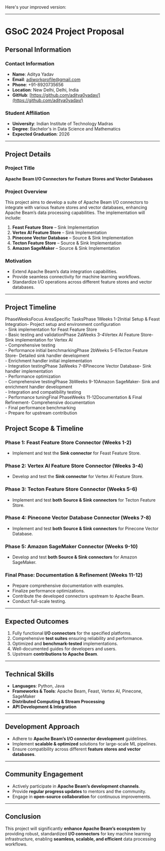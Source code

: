 Here's your improved version:  

---

# **GSoC 2024 Project Proposal**  

## **Personal Information**  

### **Contact Information**  
- **Name**: Aditya Yadav  
- **Email**: adiworkprofile@gmail.com  
- **Phone**: +91-8920735656  
- **Location**: New Delhi, Delhi, India  
- **GitHub**: [https://github.com/aditya0yadav/](https://github.com/aditya0yadav/)  

### **Student Affiliation**  
- **University**: Indian Institute of Technology Madras  
- **Degree**: Bachelor's in Data Science and Mathematics  
- **Expected Graduation**: 2026  

---

## **Project Details**  

### **Project Title**  
**Apache Beam I/O Connectors for Feature Stores and Vector Databases**  

### **Project Overview**  
This project aims to develop a suite of Apache Beam I/O connectors to integrate with various feature stores and vector databases, enhancing Apache Beam’s data processing capabilities. The implementation will include:  

1. **Feast Feature Store** – Sink Implementation  
2. **Vertex AI Feature Store** – Sink Implementation  
3. **Pinecone Vector Database** – Source & Sink Implementation  
4. **Tecton Feature Store** – Source & Sink Implementation  
5. **Amazon SageMaker** – Source & Sink Implementation  

### **Motivation**  
- Extend Apache Beam’s data integration capabilities.  
- Provide seamless connectivity for machine learning workflows.  
- Standardize I/O operations across different feature stores and vector databases.  

---

## **Project Timeline** 

PhaseWeeksFocus AreaSpecific TasksPhase 1Weeks 1-2Initial Setup & Feast Integration- Project setup and environment configuration<br>- Sink implementation for Feast Feature Store<br>- Basic testing and validationPhase 2aWeeks 3-4Vertex AI Feature Store- Sink implementation for Vertex AI<br>- Comprehensive testing<br>- Performance initial benchmarkingPhase 2bWeeks 5-6Tecton Feature Store- Detailed sink handler development<br>- Enrichment handler initial implementation<br>- Integration testingPhase 3aWeeks 7-8Pinecone Vector Database- Sink handler implementation<br>- Performance optimization<br>- Comprehensive testingPhase 3bWeeks 9-10Amazon SageMaker- Sink and enrichment handler development<br>- Integration and compatibility testing<br>- Performance tuningFinal PhaseWeeks 11-12Documentation & Final Refinement- Comprehensive documentation<br>- Final performance benchmarking<br>- Prepare for upstream contribution

## **Project Scope & Timeline**  

### **Phase 1: Feast Feature Store Connector (Weeks 1-2)**

- Implement and test the **Sink connector** for Feast Feature Store.  

### **Phase 2: Vertex AI Feature Store Connector (Weeks 3-4)**  

- Develop and test the **Sink connector** for Vertex AI Feature Store.  

### **Phase 3: Tecton Feature Store Connector (Weeks 5-6)**  

- Implement and test **both Source & Sink connectors** for Tecton Feature Store.  

### **Phase 4: Pinecone Vector Database Connector (Weeks 7-8)**  

- Implement and test **both Source & Sink connectors** for Pinecone Vector Database.  

### **Phase 5: Amazon SageMaker Connector (Weeks 9-10)**  

- Develop and test **both Source & Sink connectors** for Amazon SageMaker.  

### **Final Phase: Documentation & Refinement (Weeks 11-12)**  
- Prepare comprehensive documentation with examples.  
- Finalize performance optimizations.  
- Contribute the developed connectors upstream to Apache Beam.  
- Conduct full-scale testing.  

---

## **Expected Outcomes**  
1. Fully functional **I/O connectors** for the specified platforms.  
2. Comprehensive **test suites** ensuring reliability and performance.  
3. Optimized and **benchmark-tested** implementations.  
4. Well-documented guides for developers and users.  
5. Upstream **contributions to Apache Beam**.  

---

## **Technical Skills**  
- **Languages**: Python, Java  
- **Frameworks & Tools**: Apache Beam, Feast, Vertex AI, Pinecone, SageMaker  
- **Distributed Computing & Stream Processing**  
- **API Development & Integration**  

---

## **Development Approach**  
- Adhere to **Apache Beam’s I/O connector development** guidelines.  
- Implement **scalable & optimized** solutions for large-scale ML pipelines.  
- Ensure compatibility across different **feature stores and vector databases**.  

---

## **Community Engagement**  
- Actively participate in **Apache Beam’s development channels**.  
- Provide **regular progress updates** to mentors and the community.  
- Engage in **open-source collaboration** for continuous improvements.  

---

## **Conclusion**  
This project will significantly **enhance Apache Beam’s ecosystem** by providing robust, standardized **I/O connectors** for key machine learning infrastructure, enabling **seamless, scalable, and efficient** data processing workflows.
